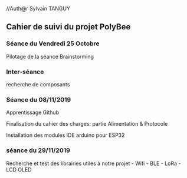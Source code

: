 //Auth@r Sylvain TANGUY


<h2> Cahier de suivi du projet PolyBee </h2>

<h3>Séance du Vendredi 25 Octobre </h3>

Pilotage de la séance Brainstorming

<h3>Inter-séance</h3>
  
recherche de composants
 
<h3>Séance du 08/11/2019 </h3>

  Apprentissage Github
  
  Finalisation du cahier des charges: partie Alimentation & Protocole
  
  Installation des modules IDE arduino pour ESP32

<h3>séance du 29/11/2019</h3>
  Recherche et test des librairies utiles à notre projet
    - Wifi
    - BLE
    - LoRa
    - LCD OLED
